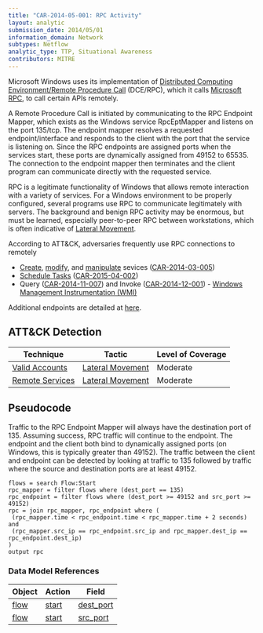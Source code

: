 ```yaml
---
title: "CAR-2014-05-001: RPC Activity"
layout: analytic
submission_date: 2014/05/01
information_domain: Network
subtypes: Netflow
analytic_type: TTP, Situational Awareness
contributors: MITRE
---
```


Microsoft Windows uses its implementation of [Distributed Computing Environment/Remote Procedure Call](https://en.wikipedia.org/wiki/DCE/RPC) (DCE/RPC), which it calls [Microsoft RPC](https://en.wikipedia.org/wiki/Microsoft_RPC), to call certain APIs remotely.

A Remote Procedure Call is initiated by communicating to the RPC Endpoint Mapper, which exists as the Windows service RpcEptMapper and listens on the port 135/tcp. The endpoint mapper resolves a requested endpoint/interface and responds to the client with the port that the service is listening on. Since the RPC endpoints are assigned ports when the services start, these ports are dynamically assigned from 49152 to 65535. The connection to the endpoint mapper then terminates and the client program can communicate directly with the requested service.

RPC is a legitimate functionality of Windows that allows remote interaction with a variety of services. For a Windows environment to be properly configured, several programs use RPC to communicate legitimately with servers. The background and benign RPC activity may be enormous, but must be learned, especially peer-to-peer RPC between workstations, which is often indicative of [Lateral Movement](https://attack.mitre.org/tactics/TA0008).

According to ATT&CK, adversaries frequently use RPC connections to remotely

* [Create](https://attack.mitre.org/techniques/T1050), [modify](https://attack.mitre.org/techniques/T1031), and [manipulate](https://attack.mitre.org/techniques/T1035) sevices ([CAR-2014-03-005](CAR-2014-03-005))
* [Schedule Tasks](https://attack.mitre.org/techniques/T1053) ([CAR-2015-04-002](CAR-2015-04-002))
* Query ([CAR-2014-11-007](CAR-2014-11-007)) and Invoke ([CAR-2014-12-001](CAR-2014-12-001)) - [Windows Management Instrumentation (WMI)](https://attack.mitre.org/techniques/T1047)

Additional endpoints are detailed at [here](http://www.hsc.fr/ressources/articles/win_net_srv/well_known_named_pipes.html).

## ATT&CK Detection

|Technique |Tactic |Level of Coverage |
|---|---|---|
|[Valid Accounts](https://attack.mitre.org/techniques/T1078/)|[Lateral Movement](https://attack.mitre.org/tactics/TA0008)|Moderate|
|[Remote Services](https://attack.mitre.org/techniques/T1021/)|[Lateral Movement](https://attack.mitre.org/tactics/TA0008)|Moderate|

## Pseudocode
Traffic to the RPC Endpoint Mapper will always have the destination port of 135. Assuming success, RPC traffic will continue to the endpoint. The endpoint and the client both bind to dynamically assigned ports (on Windows, this is typically greater than 49152). The traffic between the client and endpoint can be detected by looking at traffic to 135 followed by traffic where the source and destination ports are at least 49152. 

```
flows = search Flow:Start
rpc_mapper = filter flows where (dest_port == 135)
rpc_endpoint = filter flows where (dest_port >= 49152 and src_port >= 49152)
rpc = join rpc_mapper, rpc_endpoint where (
 (rpc_mapper.time < rpc_endpoint.time < rpc_mapper.time + 2 seconds) and
 (rpc_mapper.src_ip == rpc_endpoint.src_ip and rpc_mapper.dest_ip == rpc_endpoint.dest_ip)
)
output rpc
```

### Data Model References

|Object|Action|Field|
|---|---|---|
| [flow](../data_model/flow) | [start](../data_model/flow#start) | [dest_port](../data_model/flow#dest_port) |
| [flow](../data_model/flow) | [start](../data_model/flow#start) | [src_port](../data_model/flow#src_port) |